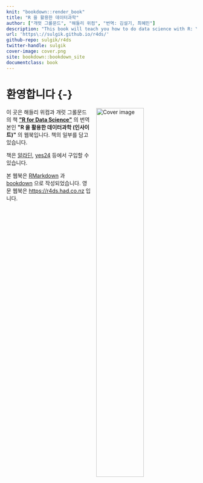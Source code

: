 ```yaml
---
knit: "bookdown::render_book"
title: "R 을 활용한 데이터과학"
author: ["개럿 그롤문드", "해들리 위컴", "번역: 김설기, 최혜민"]
description: "This book will teach you how to do data science with R: You'll learn how to get your data into R, get it into the most useful structure, transform it, visualise it and model it. In this book, you will find a practicum of skills for data science. Just as a chemist learns how to clean test tubes and stock a lab, you'll learn how to clean data and draw plots---and many other things besides. These are the skills that allow data science to happen, and here you will find the best practices for doing each of these things with R. You'll learn how to use the grammar of graphics, literate programming, and reproducible research to save time. You'll also learn how to manage cognitive resources to facilitate discoveries when wrangling, visualising, and exploring data."
url: 'https\://sulgik.github.io/r4ds/'
github-repo: sulgik/r4ds
twitter-handle: sulgik
cover-image: cover.png
site: bookdown::bookdown_site
documentclass: book
---
```


# 환영합니다 {-} 

<img src="IMG_5734.jpg" height="50%" width ="50%" alt="Cover image" align="right" style="margin: 0 1em 0 1em" /> 이 곳은 해들리 위컴과 개럿 그롤문드의 책 [**"R for Data Science"**](http://amzn.to/2aHLAQ1) 의 번역본인 **"R 을 활용한 데이터과학 (인사이트)"** 의 웹북입니다. 책의 일부를 담고 있습니다.

책은 [알라딘](http://aladin.kr/p/K2RFR), [yes24](http://www.yes24.com/24/Goods/67856488?Acode=101) 등에서 구입할 수 있습니다.

본 웹북은 [RMarkdown](https://rmarkdown.rstudio.com) 과 [bookdown](https://bookdown.org) 으로 작성되었습니다. 영문 웹북은 <https://r4ds.had.co.nz> 입니다.
